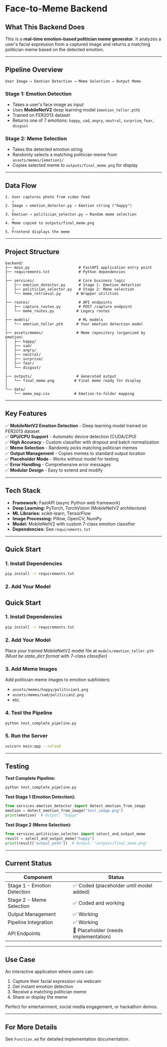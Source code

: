 # Face-to-Meme Backend

## What This Backend Does

This is a **real-time emotion-based politician meme generator**. It analyzes a user's facial expression from a captured image and returns a matching politician meme based on the detected emotion.

---

## Pipeline Overview

```
User Image → Emotion Detection → Meme Selection → Output Meme
```

### **Stage 1: Emotion Detection**
- Takes a user's face image as input
- Uses **MobileNetV2** deep learning model (`emotion_teller.pth`)
- Trained on FER2013 dataset
- Returns one of 7 emotions: `happy`, `sad`, `angry`, `neutral`, `surprise`, `fear`, `disgust`

### **Stage 2: Meme Selection**
- Takes the detected emotion string
- Randomly selects a matching politician meme from `assets/memes/{emotion}/`
- Copies selected meme to `outputs/final_meme.png` for display

---

## Data Flow

```
1. User captures photo from video feed
   ↓
2. Image → emotion_detector.py → Emotion string ("happy")
   ↓
3. Emotion → politician_selector.py → Random meme selection
   ↓
4. Meme copied to outputs/final_meme.png
   ↓
5. Frontend displays the meme
```

---

## Project Structure

```
backend/
├── main.py                      # FastAPI application entry point
├── requirements.txt             # Python dependencies
│
├── services/                    # Core business logic
│   ├── emotion_detector.py      # Stage 1: Emotion detection
│   ├── politician_selector.py   # Stage 2: Meme selection
│   └── meme_retrieval.py       # Wrapper utilities
│
├── routes/                      # API endpoints
│   ├── capture_routes.py        # POST /capture endpoint
│   └── meme_routes.py          # Legacy routes
│
├── models/                      # ML models
│   └── emotion_teller.pth      # Your emotion detection model
│
├── assets/memes/               # Meme repository (organized by emotion)
│   ├── happy/
│   ├── sad/
│   ├── angry/
│   ├── neutral/
│   ├── surprise/
│   ├── fear/
│   └── disgust/
│
├── outputs/                    # Generated output
│   └── final_meme.png         # Final meme ready for display
│
└── data/
    └── meme_map.csv           # Emotion-to-folder mapping
```

---

## Key Features

✅ **MobileNetV2 Emotion Detection** - Deep learning model trained on FER2013 dataset  
✅ **GPU/CPU Support** - Automatic device detection (CUDA/CPU)  
✅ **High Accuracy** - Custom classifier with dropout and batch normalization  
✅ **Meme Selection** - Randomly picks matching politician memes  
✅ **Output Management** - Copies memes to standard output location  
✅ **Placeholder Mode** - Works without model for testing  
✅ **Error Handling** - Comprehensive error messages  
✅ **Modular Design** - Easy to extend and modify  

---

## Tech Stack

- **Framework:** FastAPI (async Python web framework)
- **Deep Learning:** PyTorch, TorchVision (MobileNetV2 architecture)
- **ML Libraries:** scikit-learn, TensorFlow
- **Image Processing:** Pillow, OpenCV, NumPy
- **Model:** MobileNetV2 with custom 7-class emotion classifier
- **Dependencies:** See `requirements.txt`

---

## Quick Start

### 1. Install Dependencies
```bash
pip install -r requirements.txt
```

### 2. Add Your Model
## Quick Start

### 1. Install Dependencies
```bash
pip install -r requirements.txt
```

### 2. Add Your Model
Place your trained MobileNetV2 model file at `models/emotion_teller.pth`  
*(Must be state_dict format with 7-class classifier)*

### 3. Add Meme Images
Add politician meme images to emotion subfolders:
- `assets/memes/happy/politician1.png`
- `assets/memes/sad/politician2.png`
- etc.

### 4. Test the Pipeline
```bash
python test_complete_pipeline.py
```

### 5. Run the Server
```bash
uvicorn main:app --reload
```

---

## Testing

**Test Complete Pipeline:**
```bash
python test_complete_pipeline.py
```

**Test Stage 1 (Emotion Detection):**
```python
from services.emotion_detector import detect_emotion_from_image
emotion = detect_emotion_from_image("test_image.png")
print(emotion)  # Output: "happy"
```

**Test Stage 2 (Meme Selection):**
```python
from services.politician_selector import select_and_output_meme
result = select_and_output_meme("happy")
print(result['output_path'])  # Output: "outputs/final_meme.png"
```

---

## Current Status

| Component | Status |
|-----------|--------|
| Stage 1 - Emotion Detection | ✅ Coded (placeholder until model added) |
| Stage 2 - Meme Selection | ✅ Coded and working |
| Output Management | ✅ Working |
| Pipeline Integration | ✅ Working |
| API Endpoints | 🔄 Placeholder (needs implementation) |

---

## Use Case

An interactive application where users can:
1. Capture their facial expression via webcam
2. Get instant emotion detection
3. Receive a matching politician meme
4. Share or display the meme

Perfect for entertainment, social media engagement, or hackathon demos.

---

## For More Details

See `Function.md` for detailed implementation documentation.
